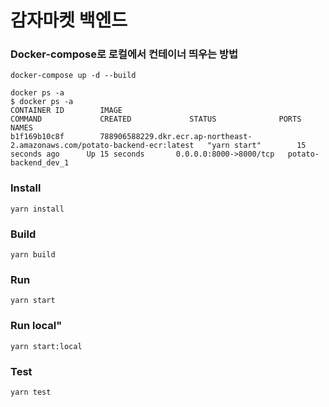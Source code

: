 # 감자마켓 백엔드

### Docker-compose로 로컬에서 컨테이너 띄우는 방법

```
docker-compose up -d --build

docker ps -a
$ docker ps -a
CONTAINER ID        IMAGE                                                                         COMMAND             CREATED             STATUS              PORTS                    NAMES
b1f169b10c8f        788906588229.dkr.ecr.ap-northeast-2.amazonaws.com/potato-backend-ecr:latest   "yarn start"        15 seconds ago      Up 15 seconds       0.0.0.0:8000->8000/tcp   potato-backend_dev_1
```

### Install

`yarn install`

### Build

`yarn build`

### Run

`yarn start`

### Run local"

`yarn start:local`

### Test

`yarn test`
